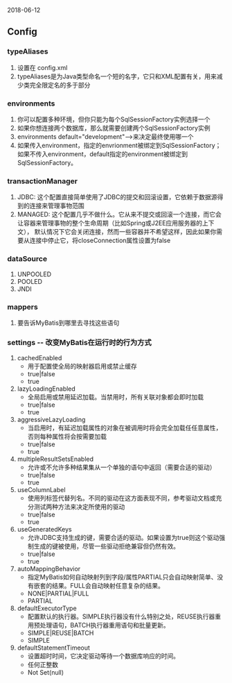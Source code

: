 2018-06-12

## Config

### typeAliases
1. 设置在 config.xml
1. typeAliases是为Java类型命名一个短的名字，它只和XML配置有关，用来减少类完全限定名的多于部分

### environments
1. 你可以配置多种环境，但你只能为每个SqlSessionFactory实例选择一个
2. 如果你想连接两个数据库，那么就需要创建两个SqlSessionFactory实例
3. environments default="development"-->来决定最终使用哪一个
4. 如果传入environment，指定的envrionment被绑定到SqlSessionFactory；如果不传入environment，default指定的environment被绑定到SqlSessionFactory。

### transactionManager
1. JDBC: 这个配置直接简单使用了JDBC的提交和回滚设置，它依赖于数据源得到的连接来管理事物范围
2. MANAGED: 这个配置几乎不做什么。它从来不提交或回滚一个连接，而它会让容器来管理事物的整个生命周期（比如Spring或J2EE应用服务器的上下文），
默认情况下它会关闭连接，然而一些容器并不希望这样，因此如果你需要从连接中停止它，将closeConnection属性设置为false


### dataSource
1. UNPOOLED
2. POOLED
3. JNDI

### mappers
1. 要告诉MyBatis到哪里去寻找这些语句

### settings -- 改变MyBatis在运行时的行为方式
1. cachedEnabled	
    - 用于配置使全局的映射器启用或禁止缓存	
    - true|false	
    - true
1. lazyLoadingEnabled	
    - 全局启用或禁用延迟加载。当禁用时，所有关联对象都会即时加载	
    - true|false	
    - true
1. aggressiveLazyLoading	
    - 当启用时，有延迟加载属性的对象在被调用时将会完全加载任任意属性，否则每种属性将会按需要加载	
    - true|false	
    - true
1. multipleResultSetsEnabled	
    - 允许或不允许多种结果集从一个单独的语句中返回（需要合适的驱动）	
    - true|false	
    - true
1. useColumnLabel	
    - 使用列标签代替列名。不同的驱动在这方面表现不同，参考驱动文档或充分测试两种方法来决定所使用的驱动	
    - true|false	
    - true
1. useGeneratedKeys	
    - 允许JDBC支持生成的键，需要合适的驱动。如果设置为true则这个驱动强制生成的键被使用，尽管一些驱动拒绝兼容但仍然有效。	
    - true|false	
    - true
1. autoMappingBehavior	
    - 指定MyBatis如何自动映射列到字段/属性PARTIAL只会自动映射简单、没有嵌套的结果。FULL会自动映射任意复杂的结果。	
    - NONE|PARTIAL|FULL	
    - PARTIAL
1. defaultExecutorType	
    - 配置默认的执行器。SIMPLE执行器没有什么特别之处，REUSE执行器重用预处理语句，BATCH执行器重用语句和批量更新。	
    - SIMPLE|REUSE|BATCH	
    - SIMPLE
1. defaultStatementTimeout	
    - 设置超时时间，它决定驱动等待一个数据库响应的时间。	
    - 任何正整数	
    - Not Set(null)